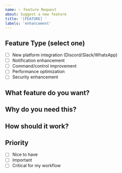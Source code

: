 ```yaml
---
name: ✨ Feature Request
about: Suggest a new feature
title: '[FEATURE] '
labels: 'enhancement'
---
```


<!--
🏷️ ISSUE TITLE NAMING RULES:
Format: [FEATURE] Short clear description of the feature

✅ GOOD EXAMPLES:
- [FEATURE] Add Discord platform integration
- [FEATURE] Auto-retry failed notifications
- [FEATURE] Export command history to CSV
- [FEATURE] Add support for Slack webhooks
- [FEATURE] Implement notification scheduling
- [FEATURE] Add multi-language support
- [FEATURE] Command rate limiting
- [FEATURE] Notification templates customization

❌ BAD EXAMPLES:
- Feature request (no [FEATURE] prefix)
- [FEATURE] New feature (too vague)
- Discord support (no [FEATURE] prefix)
- [FEATURE] Improvement (not specific enough)

📋 ISSUE TYPES AVAILABLE:
1. 🐛 Bug Report - Report broken functionality
2. ✨ Feature Request (this template) - Request new features
3. ❓ Question - Ask questions
4. 🔒 Security - Report security issues
5. ⚡ Performance - Report performance issues
6. 🔧 Enhancement - Suggest improvements
-->

## Feature Type (select one)
- [ ] New platform integration (Discord/Slack/WhatsApp)
- [ ] Notification enhancement
- [ ] Command/control improvement
- [ ] Performance optimization
- [ ] Security enhancement

## What feature do you want?
<!-- Clear description -->

## Why do you need this?
<!-- What problem does it solve? -->

## How should it work?
<!-- Describe the solution -->

## Priority
- [ ] Nice to have
- [ ] Important
- [ ] Critical for my workflow